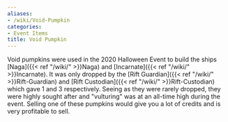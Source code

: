 ```yaml
---
aliases:
- /wiki/Void-Pumpkin
categories:
- Event Items
title: Void Pumpkin
---
```


Void pumpkins were used in the 2020 Halloween Event to build the ships [Naga]({{< ref "/wiki/" >}}Naga) and [Incarnate]({{< ref "/wiki/" >}}Incarnate). It was only dropped by the [Rift Guardian]({{< ref "/wiki/" >}}Rift-Guardian) and [Rift Custodian]({{< ref "/wiki/" >}}Rift-Custodian) which gave 1 and 3 respectively. Seeing as they were rarely dropped, they were highly sought after and "vulturing" was at an all-time high during the event. Selling one of these pumpkins would give you a lot of credits and is very profitable to sell.